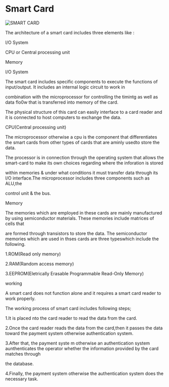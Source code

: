 # Smart Card

![SMART CARD](https://user-images.githubusercontent.com/46986941/154540230-10216242-c863-4ac2-a4a0-0cb7808e0f51.png)

The architecture of a smart card includes three elements like :

I/O System

CPU or Central processing unit

Memory

I/O System

The smart card includes specific components to execute the functions of input/output. It includes an internal logic circuit to work in 

combination with the microprocessor for controlling the timintg as well as data flo0w that is transferred into memory of the card.

The physical structure of this card can easily interface to a card reader and it is connected to host computers to exchange the data.

CPU(Central processing unit)

The microprocessor otherwise a cpu is the component that differentiates the smart cards from other types of cards that are aminly usedto store the data.

The processor is in connection through the operating system that allows the smart-card to make its own choices regarding where the inforation is stored

within memories & under what conditions it must transfer data through its I/O interface.The microprocessor includes three components such as ALU,the 

control unit & the bus.

Memory

The memories which are employed in these cards are mainly manufactured by using semiconductor materials. These memories include matrices of cells that 

are formed through transistors to store the data. The semiconductor memories which are used in thses cards are three typeswhich include the following.

1.ROM(Read only memory)

2.RAM(Random access memory)

3.EEPROM(Eletrically Erasable Programmable Read-Only Memory)

 
 working 

A smart card does not function alone and it requires a smart card reader to work properly.

The working process of smart card includes following steps;

1.It is placed nto the card reader to read the data from the card.

2.Once the card reader reads the data from the card,then it passes the data toward the payment system otherwise authentication system.

3.After that, the payment syste                                                                                                                                                                                                                                                                                                                                                                                                                                                                                                                                                                                                                                                                                                                                                                               m otherwise an authentication system aunthenticates the operator whether the information provided by the card matches through 

the database.

4.Finally, the payment system otherwise the authentication system does the necessary task.         
